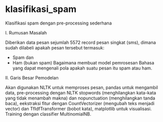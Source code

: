 # klasifikasi_spam
Klasifikasi spam dengan pre-processing sederhana

I. Rumusan Masalah

Diberikan data pesan sejumlah 5572 record pesan singkat (sms), dimana sudah dilabeli apakah pesan tersebut termasuk:
-	Spam dan
-	Ham (bukan spam)
Bagaimana membuat model pemrosesan Bahasa yang dapat mengenali pola apakah suatu pesan itu spam atau ham.

II. Garis Besar Pemodelan

Akan digunakan NLTK untuk memproses pesan, pandas untuk mengambil data, pre-processing dengan NLTK stopwords (menghilangkan kata-kata yang tidak menambah makna) dan nopunctuation (menghilangkan tanda baca), eekstraksi fitur dengan CountVectorizer (mengubah teks menjadi vector) dan TfIdfTransformer (bobot kata), matplotlib untuk visualisasi. Training dengan classifier MultinomialNB.

